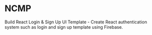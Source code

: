# NCMP

Build React Login & Sign Up UI Template - Create React authentication system such as login and sign up template using Firebase.
